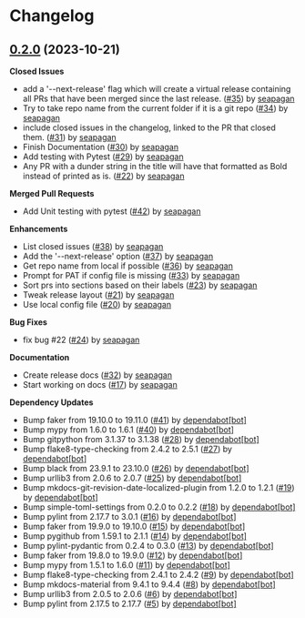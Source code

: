 # Changelog

## [0.2.0](https://github.com/seapagan/github-changelog-md/tree/HEAD) (2023-10-21)

**Closed Issues**

- add a '--next-release' flag which will create a virtual release containing all PRs that have been merged since the last release.
([#35](https://github.com/seapagan/github-changelog-md/issues/35))
by [seapagan](https://github.com/seapagan)
- Try to take repo name from the current folder if it is a git repo
([#34](https://github.com/seapagan/github-changelog-md/issues/34))
by [seapagan](https://github.com/seapagan)
- include closed issues in the changelog, linked to the PR that closed them.
([#31](https://github.com/seapagan/github-changelog-md/issues/31))
by [seapagan](https://github.com/seapagan)
- Finish Documentation
([#30](https://github.com/seapagan/github-changelog-md/issues/30))
by [seapagan](https://github.com/seapagan)
- Add testing with Pytest
([#29](https://github.com/seapagan/github-changelog-md/issues/29))
by [seapagan](https://github.com/seapagan)
- Any PR with a dunder string in the title will have that formatted as Bold instead of printed as is.
([#22](https://github.com/seapagan/github-changelog-md/issues/22))
by [seapagan](https://github.com/seapagan)

**Merged Pull Requests**

- Add Unit testing with pytest
([#42](https://github.com/seapagan/github-changelog-md/pull/42))
by [seapagan](https://github.com/seapagan)

**Enhancements**

- List closed issues
([#38](https://github.com/seapagan/github-changelog-md/pull/38))
by [seapagan](https://github.com/seapagan)
- Add the '--next-release' option
([#37](https://github.com/seapagan/github-changelog-md/pull/37))
by [seapagan](https://github.com/seapagan)
- Get repo name from local if possible
([#36](https://github.com/seapagan/github-changelog-md/pull/36))
by [seapagan](https://github.com/seapagan)
- Prompt for PAT if config file is missing
([#33](https://github.com/seapagan/github-changelog-md/pull/33))
by [seapagan](https://github.com/seapagan)
- Sort prs into sections based on their labels
([#23](https://github.com/seapagan/github-changelog-md/pull/23))
by [seapagan](https://github.com/seapagan)
- Tweak release layout
([#21](https://github.com/seapagan/github-changelog-md/pull/21))
by [seapagan](https://github.com/seapagan)
- Use local config file
([#20](https://github.com/seapagan/github-changelog-md/pull/20))
by [seapagan](https://github.com/seapagan)

**Bug Fixes**

- fix bug #22
([#24](https://github.com/seapagan/github-changelog-md/pull/24))
by [seapagan](https://github.com/seapagan)

**Documentation**

- Create release docs
([#32](https://github.com/seapagan/github-changelog-md/pull/32))
by [seapagan](https://github.com/seapagan)
- Start working on docs
([#17](https://github.com/seapagan/github-changelog-md/pull/17))
by [seapagan](https://github.com/seapagan)

**Dependency Updates**

- Bump faker from 19.10.0 to 19.11.0
([#41](https://github.com/seapagan/github-changelog-md/pull/41))
by [dependabot[bot]](https://github.com/apps/dependabot)
- Bump mypy from 1.6.0 to 1.6.1
([#40](https://github.com/seapagan/github-changelog-md/pull/40))
by [dependabot[bot]](https://github.com/apps/dependabot)
- Bump gitpython from 3.1.37 to 3.1.38
([#28](https://github.com/seapagan/github-changelog-md/pull/28))
by [dependabot[bot]](https://github.com/apps/dependabot)
- Bump flake8-type-checking from 2.4.2 to 2.5.1
([#27](https://github.com/seapagan/github-changelog-md/pull/27))
by [dependabot[bot]](https://github.com/apps/dependabot)
- Bump black from 23.9.1 to 23.10.0
([#26](https://github.com/seapagan/github-changelog-md/pull/26))
by [dependabot[bot]](https://github.com/apps/dependabot)
- Bump urllib3 from 2.0.6 to 2.0.7
([#25](https://github.com/seapagan/github-changelog-md/pull/25))
by [dependabot[bot]](https://github.com/apps/dependabot)
- Bump mkdocs-git-revision-date-localized-plugin from 1.2.0 to 1.2.1
([#19](https://github.com/seapagan/github-changelog-md/pull/19))
by [dependabot[bot]](https://github.com/apps/dependabot)
- Bump simple-toml-settings from 0.2.0 to 0.2.2
([#18](https://github.com/seapagan/github-changelog-md/pull/18))
by [dependabot[bot]](https://github.com/apps/dependabot)
- Bump pylint from 2.17.7 to 3.0.1
([#16](https://github.com/seapagan/github-changelog-md/pull/16))
by [dependabot[bot]](https://github.com/apps/dependabot)
- Bump faker from 19.9.0 to 19.10.0
([#15](https://github.com/seapagan/github-changelog-md/pull/15))
by [dependabot[bot]](https://github.com/apps/dependabot)
- Bump pygithub from 1.59.1 to 2.1.1
([#14](https://github.com/seapagan/github-changelog-md/pull/14))
by [dependabot[bot]](https://github.com/apps/dependabot)
- Bump pylint-pydantic from 0.2.4 to 0.3.0
([#13](https://github.com/seapagan/github-changelog-md/pull/13))
by [dependabot[bot]](https://github.com/apps/dependabot)
- Bump faker from 19.8.0 to 19.9.0
([#12](https://github.com/seapagan/github-changelog-md/pull/12))
by [dependabot[bot]](https://github.com/apps/dependabot)
- Bump mypy from 1.5.1 to 1.6.0
([#11](https://github.com/seapagan/github-changelog-md/pull/11))
by [dependabot[bot]](https://github.com/apps/dependabot)
- Bump flake8-type-checking from 2.4.1 to 2.4.2
([#9](https://github.com/seapagan/github-changelog-md/pull/9))
by [dependabot[bot]](https://github.com/apps/dependabot)
- Bump mkdocs-material from 9.4.1 to 9.4.4
([#8](https://github.com/seapagan/github-changelog-md/pull/8))
by [dependabot[bot]](https://github.com/apps/dependabot)
- Bump urllib3 from 2.0.5 to 2.0.6
([#6](https://github.com/seapagan/github-changelog-md/pull/6))
by [dependabot[bot]](https://github.com/apps/dependabot)
- Bump pylint from 2.17.5 to 2.17.7
([#5](https://github.com/seapagan/github-changelog-md/pull/5))
by [dependabot[bot]](https://github.com/apps/dependabot)
